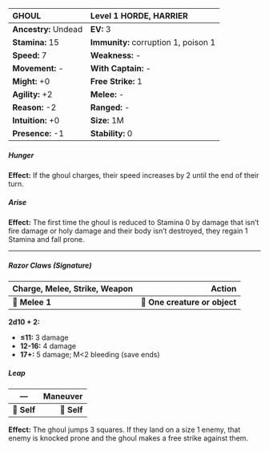 | **GHOUL**                                | Level 1 HORDE, HARRIER                   |
|:-----------------------------------------|:-----------------------------------------|
| **Ancestry:** Undead                     | **EV:** 3                                |
| **Stamina:** 15                          | **Immunity:** corruption 1, poison 1     |
| **Speed:** 7                             | **Weakness:** -                          |
| **Movement:** -                          | **With Captain:** -                      |
| **Might:** +0                            | **Free Strike:** 1                       |
| **Agility:** +2                          | **Melee:** -                             |
| **Reason:** -2                           | **Ranged:** -                            |
| **Intuition:** +0                        | **Size:** 1M                             |
| **Presence:** -1                         | **Stability:** 0                         |

##### Hunger

**Effect:** If the ghoul charges, their speed increases by 2 until the end of their turn.

##### Arise

**Effect:** The first time the ghoul is reduced to Stamina 0 by damage that isn’t fire damage or holy damage and their body isn’t destroyed, they regain 1 Stamina and fall prone.

---

##### **Razor Claws (Signature)**

| **Charge, Melee, Strike, Weapon** |                    **Action** |
| --------------------------------- | -----------------------------:|
| **📏 Melee 1**                    | **🎯 One creature or object** |

**2d10 + 2:**
- **≤11:** 3 damage
- **12-16:** 4 damage
- **17+:** 5 damage; M<2 bleeding (save ends)

##### **Leap**

| **—**       | **Maneuver** |
| ----------- | ------------:|
| **📏 Self** |  **🎯 Self** |

**Effect:** The ghoul jumps 3 squares. If they land on a size 1 enemy, that enemy is knocked prone and the ghoul makes a free strike against them.
